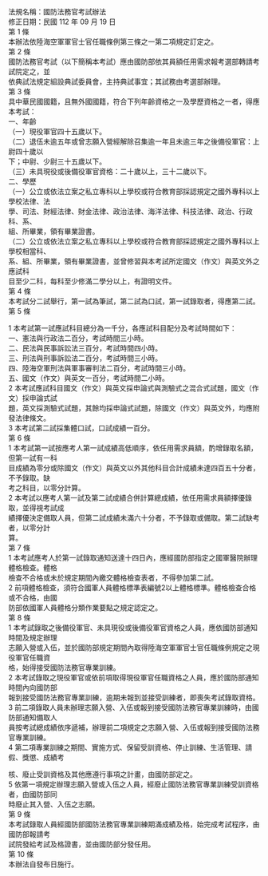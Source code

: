 法規名稱：國防法務官考試辦法  
修正日期：民國 112 年 09 月 19 日  
第 1 條  
本辦法依陸海空軍軍官士官任職條例第三條之一第二項規定訂定之。  
第 2 條  
國防法務官考試（以下簡稱本考試）應由國防部依其員額任用需求報考選部轉請考試院定之，並  
依典試法規定組設典試委員會，主持典試事宜；其試務由考選部辦理。  
第 3 條  
具中華民國國籍，且無外國國籍，符合下列年齡資格之一及學歷資格之一者，得應本考試：  
一、年齡  
（一）現役軍官四十五歲以下。  
（二）退伍未逾五年或曾志願入營經解除召集逾一年且未逾三年之後備役軍官：上尉四十歲以  
下；中尉、少尉三十五歲以下。  
（三）未具現役或後備役軍官資格：二十歲以上，三十二歲以下。  
二、學歷  
（一）公立或依法立案之私立專科以上學校或符合教育部採認規定之國外專科以上學校法律、法  
學、司法、財經法律、財金法律、政治法律、海洋法律、科技法律、政治、行政科、系、  
組、所畢業，領有畢業證書。  
（二）公立或依法立案之私立專科以上學校或符合教育部採認規定之國外專科以上學校相當科、  
系、組、所畢業，領有畢業證書，並曾修習與本考試所定國文（作文）與英文外之應試科  
目至少二科，每科至少修滿二學分以上，有證明文件。  
第 4 條  
本考試分二試舉行，第一試為筆試，第二試為口試，第一試錄取者，得應第二試。  
第 5 條  


1 本考試第一試應試科目總分為一千分，各應試科目配分及考試時間如下：  
一、憲法與行政法二百分，考試時間三小時。  
二、民法與民事訴訟法三百分，考試時間四小時。  
三、刑法與刑事訴訟法二百分，考試時間三小時。  
四、陸海空軍刑法與軍事審判法二百分，考試時間三小時。  
五、國文（作文）與英文一百分，考試時間二小時。  
2 本考試應試科目國文（作文）與英文採申論式與測驗式之混合式試題，國文（作文）採申論式試  
題，英文採測驗式試題，其餘均採申論式試題，除國文（作文）與英文外，均應附發法律條文。  
3 本考試第二試採集體口試，口試成績一百分。  
第 6 條  
1 本考試第一試按應考人第一試成績高低順序，依任用需求員額，酌增錄取名額，但第一試有一科  
目成績為零分或除國文（作文）與英文以外其他科目合計成績未達四百五十分者，不予錄取。缺  
考之科目，以零分計算。  
2 本考試以應考人第一試及第二試成績合併計算總成績，依任用需求員額擇優錄取，並得視考試成  
績擇優決定備取人員，但第二試成績未滿六十分者，不予錄取或備取。第二試缺考者，以零分計  
算。  
第 7 條  
1 本考試應考人於第一試錄取通知送達十四日內，應經國防部指定之國軍醫院辦理體格檢查。體格  
檢查不合格或未於規定期間內繳交體格檢查表者，不得參加第二試。  
2 前項體格檢查，須符合國軍人員體格標準表編號2以上體格標準。體格檢查合格或不合格，由國  
防部依國軍人員體格分類作業要點之規定認定之。  
第 8 條  
1 本考試錄取之後備役軍官、未具現役或後備役軍官資格之人員，應依國防部通知時間及規定辦理  
志願入營或入伍，並於國防部規定期間內取得陸海空軍軍官士官任職條例規定之現役軍官任職資  
格，始得接受國防法務官專業訓練。  
2 本考試錄取之現役軍官或依前項取得現役軍官任職資格之人員，應於國防部通知時間內向國防部  
報到接受國防法務官專業訓練，逾期未報到並接受訓練者，即喪失考試錄取資格。  
3 前二項錄取人員未辦理志願入營、入伍或報到接受國防法務官專業訓練時，由國防部通知備取人  
員按考試總成績依序遞補，辦理前二項規定之志願入營、入伍或報到接受國防法務官專業訓練。  
4 第二項專業訓練之期間、實施方式、保留受訓資格、停止訓練、生活管理、請假、獎懲、成績考  


核、廢止受訓資格及其他應遵行事項之計畫，由國防部定之。  
5 依第一項規定辦理志願入營或入伍之人員，經廢止國防法務官專業訓練受訓資格者，由國防部同  
時廢止其入營、入伍之志願。  
第 9 條  
本考試錄取人員經國防部國防法務官專業訓練期滿成績及格，始完成考試程序，由國防部報請考  
試院發給考試及格證書，並由國防部分發任用。  
第 10 條  
本辦法自發布日施行。  


